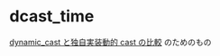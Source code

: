 # dcast_time

[dynamic_cast と独自実装動的 cast の比較]( https://qiita.com/Nabetani/items/e96ff62b37a15c76dfe5 ) のためのもの
